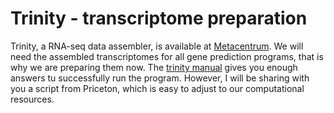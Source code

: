 # Trinity - transcriptome preparation
Trinity, a RNA-seq data assembler, is available at [Metacentrum](https://wiki.metacentrum.cz/wiki/Trinity).
We will need the assembled transcriptomes for all gene prediction programs, that is why we are preparing them now.
The [trinity manual](https://github.com/trinityrnaseq/trinityrnaseq/wiki/Running%20Trinity) gives you enough answers tu successfully run the program. 
However, I will be sharing with you a script from Priceton, which is easy to adjust to our computational resources.
